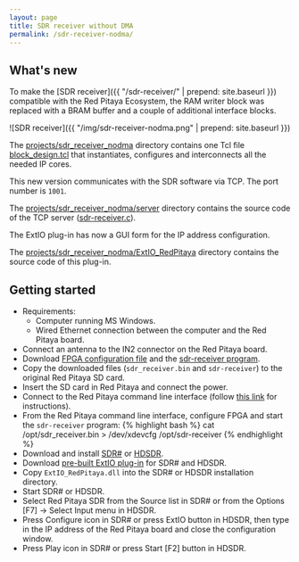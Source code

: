 ```yaml
---
layout: page
title: SDR receiver without DMA
permalink: /sdr-receiver-nodma/
---
```


What's new
-----

To make the [SDR receiver]({{ "/sdr-receiver/" | prepend: site.baseurl }}) compatible with the Red Pitaya Ecosystem, the RAM writer block was replaced with a BRAM buffer and a couple of additional interface blocks.

![SDR receiver]({{ "/img/sdr-receiver-nodma.png" | prepend: site.baseurl }})

The [projects/sdr_receiver_nodma](https://github.com/pavel-demin/red-pitaya-notes/tree/develop/projects/sdr_receiver_nodma) directory contains one Tcl file [block_design.tcl](https://github.com/pavel-demin/red-pitaya-notes/blob/develop/projects/sdr_receiver_nodma/block_design.tcl) that instantiates, configures and interconnects all the needed IP cores.

This new version communicates with the SDR software via TCP. The port number is `1001`.

The [projects/sdr_receiver_nodma/server](https://github.com/pavel-demin/red-pitaya-notes/tree/develop/projects/sdr_receiver_nodma/server) directory contains the source code of the TCP server ([sdr-receiver.c](https://github.com/pavel-demin/red-pitaya-notes/blob/develop/projects/sdr_receiver_nodma/server/sdr-receiver.c)).

The ExtIO plug-in has now a GUI form for the IP address configuration.

The [projects/sdr_receiver_nodma/ExtIO_RedPitaya](https://github.com/pavel-demin/red-pitaya-notes/tree/develop/projects/sdr_receiver_nodma/ExtIO_RedPitaya) directory contains the source code of this plug-in.

Getting started
-----

 - Requirements:
   - Computer running MS Windows.
   - Wired Ethernet connection between the computer and the Red Pitaya board.
 - Connect an antenna to the IN2 connector on the Red Pitaya board.
 - Download [FPGA configuration file](https://googledrive.com/host/0B-t5klOOymMNfmJ0bFQzTVNXQ3RtWm5SQ2NGTE1hRUlTd3V2emdSNzN6d0pYamNILW83Wmc/SDR/sdr_receiver.bin) and the [sdr-receiver program](https://googledrive.com/host/0B-t5klOOymMNfmJ0bFQzTVNXQ3RtWm5SQ2NGTE1hRUlTd3V2emdSNzN6d0pYamNILW83Wmc/SDR/sdr-receiver).
 - Copy the downloaded files (`sdr_receiver.bin` and `sdr-receiver`) to the original Red Pitaya SD card.
 - Insert the SD card in Red Pitaya and connect the power.
 - Connect to the Red Pitaya command line interface (follow [this link](http://wiki.redpitaya.com/index.php?title=User_Manual#Red_Pitaya_command_line_access) for instructions).
 - From the Red Pitaya command line interface, configure FPGA and start the `sdr-receiver` program:
{% highlight bash %}
cat /opt/sdr_receiver.bin > /dev/xdevcfg
/opt/sdr-receiver
{% endhighlight %}
 - Download and install [SDR#](http://sdrsharp.com/#download) or [HDSDR](http://www.hdsdr.de/).
 - Download [pre-built ExtIO plug-in](https://googledrive.com/host/0B-t5klOOymMNfmJ0bFQzTVNXQ3RtWm5SQ2NGTE1hRUlTd3V2emdSNzN6d0pYamNILW83Wmc/SDR/ExtIO_RedPitaya.dll) for SDR# and HDSDR.
 - Copy `ExtIO_RedPitaya.dll` into the SDR# or HDSDR installation directory.
 - Start SDR# or HDSDR.
 - Select Red Pitaya SDR from the Source list in SDR# or from the Options [F7] &rarr; Select Input menu in HDSDR.
 - Press Configure icon in SDR# or press ExtIO button in HDSDR, then type in the IP address of the Red Pitaya board and close the configuration window.
 - Press Play icon in SDR# or press Start [F2] button in HDSDR.
